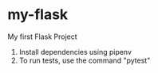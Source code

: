 # my-flask

My first Flask Project

1. Install dependencies using pipenv
2. To run tests, use the command "pytest"
